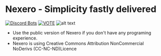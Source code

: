 # Nexero - Simplicity fastly delivered
[![Discord Bots](https://discordbots.org/api/widget/status/486143318405939238.svg)](https://discordbots.org/bot/486143318405939238)
[![VOTE](https://discordbots.org/api/widget/upvotes/486143318405939238.svg)](https://discordbots.org/bot/486143318405939238)
![alt text](https://img.shields.io/badge/Developers-3-%2308202D.svg "Developers")
* Use the public version of Nexero if you don't have any programing experience.
* Nexero is using Creative Commons Attribution NonCommercial NoDerivs (CC-NC-ND)Licence
